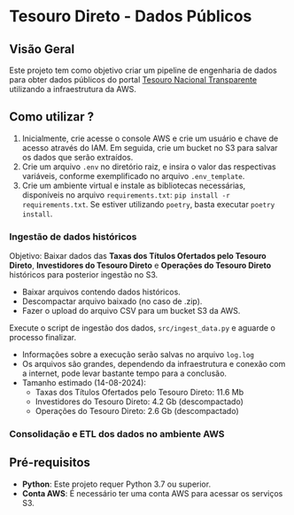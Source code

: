 # Tesouro Direto - Dados Públicos

## Visão Geral

Este projeto tem como objetivo criar um pipeline de engenharia de dados para obter dados públicos do portal [Tesouro Nacional Transparente](https://www.tesourotransparente.gov.br/) utilizando a infraestrutura da AWS.

## Como utilizar ?

1. Inicialmente, crie acesse o console AWS e crie um usuário e chave de acesso através do IAM. Em seguida, crie um bucket no S3 para salvar os dados que serão extraídos.
2. Crie um arquivo `.env` no diretório raiz, e insira o valor das respectivas variáveis, conforme exemplificado no arquivo `.env_template`.
3. Crie um ambiente virtual e instale as bibliotecas necessárias, disponíveis no arquivo `requirements.txt`: `pip install -r requirements.txt`. Se estiver utilizando `poetry`, basta executar `poetry install`.

### Ingestão de dados históricos 

Objetivo: Baixar dados das **Taxas dos Títulos Ofertados pelo Tesouro Direto**, **Investidores do Tesouro Direto** e **Operações do Tesouro Direto** históricos para posterior ingestão no S3.

- Baixar arquivos contendo dados históricos.
- Descompactar arquivo baixado (no caso de .zip).
- Fazer o upload do arquivo CSV para um bucket S3 da AWS.

Execute o script de ingestão dos dados, `src/ingest_data.py` e aguarde o processo finalizar.
- Informações sobre a execução serão salvas no arquivo `log.log`
- Os arquivos são grandes, dependendo da infraestrutura e conexão com a internet, pode levar bastante tempo para a conclusão.
- Tamanho estimado (14-08-2024):
    - Taxas dos Títulos Ofertados pelo Tesouro Direto: 11.6 Mb
    - Investidores do Tesouro Direto: 4.2 Gb (descompactado)
    - Operações do Tesouro Direto: 2.6 Gb (descompactado)

### Consolidação e ETL dos dados no ambiente AWS


## Pré-requisitos

- **Python**: Este projeto requer Python 3.7 ou superior.
- **Conta AWS**: É necessário ter uma conta AWS para acessar os serviços S3.